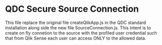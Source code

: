 # QDC Secure Source Connection
This file replace the original file createQlikApp.js in the QDC standard installation along side the new file SourceConnection.js.
This intent is to create on fly connetion to the source with the profiled user credential such that from Qlik Sense each user can access ONLY to the allowed data.
